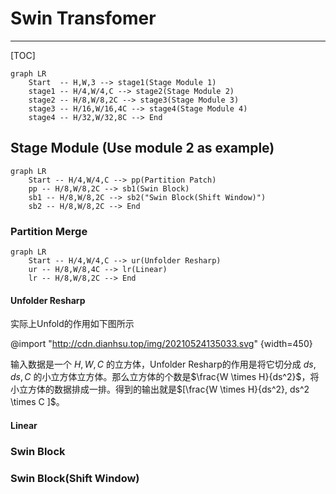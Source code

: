 # Swin Transfomer

---
[TOC]

```mermaid
graph LR
    Start  -- H,W,3 --> stage1(Stage Module 1) 
    stage1 -- H/4,W/4,C --> stage2(Stage Module 2)
    stage2 -- H/8,W/8,2C --> stage3(Stage Module 3)
    stage3 -- H/16,W/16,4C --> stage4(Stage Module 4)
    stage4 -- H/32,W/32,8C --> End
```

## Stage Module (Use module 2 as example)

```mermaid
graph LR
    Start -- H/4,W/4,C --> pp(Partition Patch)
    pp -- H/8,W/8,2C --> sb1(Swin Block)
    sb1 -- H/8,W/8,2C --> sb2("Swin Block(Shift Window)")
    sb2 -- H/8,W/8,2C --> End
```

### Partition Merge

```mermaid
graph LR
    Start -- H/4,W/4,C --> ur(Unfolder Resharp)
    ur -- H/8,W/8,4C --> lr(Linear)
    lr -- H/8,W/8,2C --> End
```

#### Unfolder Resharp

实际上Unfold的作用如下图所示

@import "http://cdn.dianhsu.top/img/20210524135033.svg" {width=450}

输入数据是一个 $H,W,C$ 的立方体，Unfolder Resharp的作用是将它切分成 $ds, ds, C$ 的小立方体立方体。那么立方体的个数是$\frac{W \times H}{ds^2}$，将小立方体的数据排成一排。得到的输出就是$[\frac{W \times H}{ds^2}, ds^2 \times C ]$。


#### Linear


### Swin Block


### Swin Block(Shift Window)